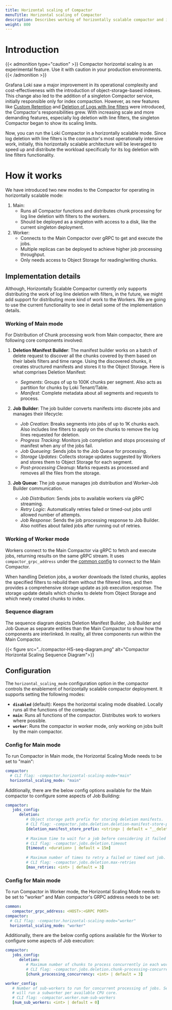```yaml
---
title: Horizontal scaling of Compactor
menuTitle: Horizontal scaling of Compactor
description: Describes working of horizontally scalable compactor and its configurations.
weight: 800
---
```

# Introduction

{{< admonition type="caution" >}}
Compactor horizontal scaling is an experimental feature. Use it with caution in your production environments.
{{< /admonition >}}

Grafana Loki saw a major improvement in its operational complexity and cost-effectiveness with the introduction of object-storage-based indexes.
This change also led to the addition of a singleton Compactor service, initially responsible only for index compaction.
However, as new features like [Custom Retention](../retention) and [Deletion of Logs with line filters](../logs-deletion) were introduced, the Compactor's responsibilities grew.
With increasing scale and more demanding features, especially log deletion with line filters, the singleton Compactor began to show its scaling limits.

Now, you can run the Loki Compactor in a horizontally scalable mode.
Since log deletion with line filters is the compactor's most operationally intensive work, initially,
this horizontally scalable architecture will be leveraged to speed up and distribute the workload specifically for its log deletion with line filters functionality.

# How it works

We have introduced two new modes to the Compactor for operating in horizontally scalable mode:
1. Main: 
   * Runs all Compactor functions and distributes chunk processing for log line deletion with filters to the workers.
   * Should be deployed as a singleton with access to a disk, like the current singleton deployment.
2. Worker:
   * Connects to the Main Compactor over gRPC to get and execute the jobs.
   * Multiple replicas can be deployed to achieve higher job processing throughput.
   * Only needs access to Object Storage for reading/writing chunks.

## Implementation details

Although, Horizontally Scalable Compactor currently only supports distributing the work of log line deletion with filters,
in the future, we might add support for distributing more kind of work to the Workers.
We are going to use the current functionality to see in detail some of the implementation details.

### Working of Main mode
For Distribution of Chunk processing work from Main compactor, there are following core components involved:

1. **Deletion Manifest Builder**: The manifest builder works on a batch of delete request to discover all the chunks covered by them based on their labels filters and time range.
Using the discovered chunks, it creates structured manifests and stores it to the Object Storage. Here is what comprises Deletion Manifest:

   - *Segments*: Groups of up to 100K chunks per segment. Also acts as partition for chunks by Loki Tenant/Table.
   - *Manifest*: Complete metadata about all segments and requests to process.

2. **Job Builder**: The job builder converts manifests into discrete jobs and manages their lifecycle:

   - *Job Creation*: Breaks segments into jobs of up to 1K chunks each. Also includes line filters to apply on the chunks to remove the log lines requested for deletion.
   - *Progress Tracking*: Monitors job completion and stops processing of manifest when any of the jobs fail.
   - *Job Queueing*: Sends jobs to the Job Queue for processing.
   - *Storage Updates*: Collects storage updates suggested by Workers and stores them to Object Storage for each segment.
   - *Post-processing Cleanup*: Marks requests as processed and removes all the files from the storage.

3. **Job Queue**: The job queue manages job distribution and Worker-Job Builder communication.

   - *Job Distribution*: Sends jobs to available workers via gRPC streaming.
   - *Retry Logic*: Automatically retries failed or timed-out jobs until allowed number of attempts.
   - *Job Response*: Sends the job processing response to Job Builder. Also notifies about failed jobs after running out of retries.

### Working of Worker mode

Workers connect to the Main Compactor via gRPC to fetch and execute jobs, returning results on the same gRPC stream.
It uses `compactor_grpc_address` under the [common config](https://grafana.com/docs/loki/<LOKI_VERSION>/configure/#common) to connect to the Main Compactor.

When handling Deletion jobs, a worker downloads the listed chunks, applies the specified filters to rebuild them without the filtered lines, and then provides a comprehensive storage update as job execution response.
The storage update details which chunks to delete from Object Storage and which newly created chunks to index.

### Sequence diagram

The sequence diagram depicts Deletion Manifest Builder, Job Builder and Job Queue as separate entities than the Main Compactor to show how the components are interlinked.
In reality, all three components run within the Main Compactor.

{{< figure src="../compactor-HS-seq-diagram.png" alt="Compactor Horizontal Scaling Sequence Diagram">}}

## Configuration

The `horizontal_scaling_mode` configuration option in the compactor controls the enablement of horizontally scalable compactor deployment.
It supports setting the following modes:

- **`disabled`** (default): Keeps the horizontal scaling mode disabled. Locally runs all the functions of the compactor.
- **`main`**: Runs all functions of the compactor. Distributes work to workers where possible.
- **`worker`**: Runs the compactor in worker mode, only working on jobs built by the main compactor.

### Config for Main mode

To run Compactor in Main mode, the Horizontal Scaling Mode needs to be set to "main":
```yaml
compactor:
  # CLI flag: -compactor.horizontal-scaling-mode="main"
  horizontal_scaling_mode: "main"
```

Additionally, there are the below config options available for the Main compactor to configure some aspects of Job Building:

```yaml
compactor:
   jobs_config:
      deletion:
         # Object storage path prefix for storing deletion manifests.
         # CLI flag: -compactor.jobs.deletion.deletion-manifest-store-prefix
         [deletion_manifest_store_prefix: <string> | default = "__deletion_manifest__/"]
         
         # Maximum time to wait for a job before considering it failed and retrying.
         # CLI flag: -compactor.jobs.deletion.timeout
         [timeout: <duration> | default = 15m]
         
         # Maximum number of times to retry a failed or timed out job.
         # CLI flag: -compactor.jobs.deletion.max-retries
         [max_retries: <int> | default = 3]
```

### Config for Main mode

To run Compactor in Worker mode, the Horizontal Scaling Mode needs to be set to "worker" and Main compactor's GRPC address needs to be set:
```yaml
common:
   compactor_grpc_address: <HOST>:<GRPC PORT>
compactor:
  # CLI flag: -compactor.horizontal-scaling-mode="worker"
  horizontal_scaling_mode: "worker"
```

Additionally, there are the below config options available for the Worker to configure some aspects of Job execution:

```yaml
compactor:
   jobs_config:
      deletion:
         # Maximum number of chunks to process concurrently in each worker.
         # CLI flag: -compactor.jobs.deletion.chunk-processing-concurrency
         [chunk_processing_concurrency: <int> | default = 3]

worker_config:
   # Number of sub-workers to run for concurrent processing of jobs. Setting it to 0
   # will run a subworker per available CPU core.
   # CLI flag: -compactor.worker.num-sub-workers
   [num_sub_workers: <int> | default = 0]
```